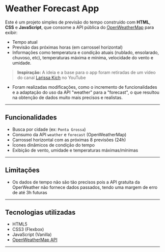 # Weather Forecast App

Este é um projeto simples de previsão do tempo construído com **HTML**, **CSS** e **JavaScript**, que consome a API pública do [OpenWeatherMap](https://openweathermap.org/) para exibir:

- Tempo atual
- Previsão das próximas horas (em carrossel horizontal)
- Informações como temperatura e condição atuais (nublado, ensolarado, chuvoso, etc), temperaturas máxima e mínima, velocidade do vento e umidade.

> **Inspiração:** A ideia e a base para o app foram retiradas de um vídeo do canal [Larissa Kich](https://www.youtube.com/@larissakich) no YouTube

- Foram realizadas modificações, como o incremento de funcionalidades e a adaptação do uso da API "weather" para a "forecast", o que resultou na obtenção de dados muito mais precisos e realistas.

---

## Funcionalidades

-  Busca por cidade (ex: `Ponta Grossa`)
-  Consumo da API `weather` e `forecast` (OpenWeatherMap)
-  Carrossel horizontal com as próximas 8 previsões (24h)
-  Ícones dinâmicos de condição do tempo
-  Exibição de vento, umidade e temperaturas máximas/mínimas

---

## Limitações

- Os dados de tempo não são tão precisos pois a API gratuita da OperWeather não fornece dados passados, tendo uma margem de erro de até 3h futuras

---

##  Tecnologias utilizadas

- HTML5
- CSS3 (Flexbox)
- JavaScript (Vanilla)
- [OpenWeatherMap API](https://openweathermap.org/api)

---
